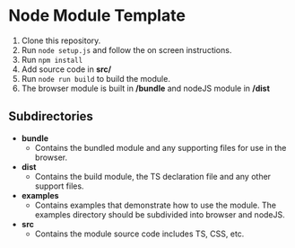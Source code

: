# Node Module Template

1. Clone this repository.
2. Run `node setup.js` and follow the on screen instructions.
3. Run `npm install` 
4. Add source code in **src/**
5. Run `node run build` to build the module.
6. The browser module is built in **/bundle** and nodeJS module in **/dist**

## Subdirectories
* **bundle**
  * Contains the bundled module and any supporting files for use in the browser.
* **dist**
  * Contains the build module, the TS declaration file and any other support files.
* **examples**
  * Contains examples that demonstrate how to use the module.  The examples directory should be subdivided into browser and nodeJS.
* **src**
  * Contains the module source code includes TS, CSS, etc.